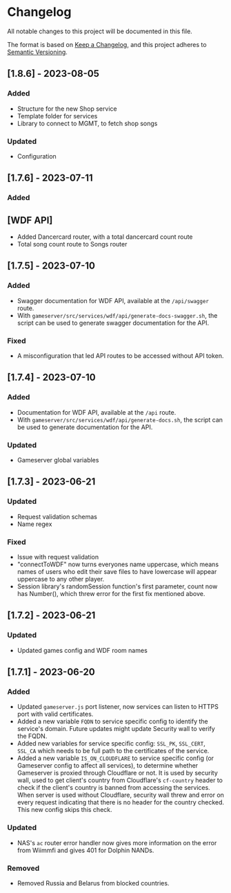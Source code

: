 # Changelog

All notable changes to this project will be documented in this file.

The format is based on [Keep a Changelog](https://keepachangelog.com/en/1.0.0/),
and this project adheres to [Semantic Versioning](https://semver.org/spec/v2.0.0.html).

## [1.8.6] - 2023-08-05

### Added
- Structure for the new Shop service
- Template folder for services
- Library to connect to MGMT, to fetch shop songs
### Updated
- Configuration

## [1.7.6] - 2023-07-11

### Added
## [WDF API] 
- Added Dancercard router, with a total dancercard count route
- Total song count route to Songs router

## [1.7.5] - 2023-07-10

### Added
- Swagger documentation for WDF API, available at the `/api/swagger` route.
- With `gameserver/src/services/wdf/api/generate-docs-swagger.sh`, the script can be used to generate swagger documentation for the API.

### Fixed
- A misconfiguration that led API routes to be accessed without API token.

## [1.7.4] - 2023-07-10

### Added
- Documentation for WDF API, available at the `/api` route.
- With `gameserver/src/services/wdf/api/generate-docs.sh`, the script can be used to generate documentation for the API.

### Updated
- Gameserver global variables

## [1.7.3] - 2023-06-21

### Updated
- Request validation schemas
- Name regex

### Fixed
- Issue with request validation
- "connectToWDF" now turns everyones name uppercase, which means names of users who edit their save files to have lowercase will appear uppercase to any other player.
- Session library's randomSession function's first parameter, count now has Number(), which threw error for the first fix mentioned above.

## [1.7.2] - 2023-06-21

### Updated
- Updated games config and WDF room names

## [1.7.1] - 2023-06-20

### Added
- Updated `gameserver.js` port listener, now services can listen to HTTPS port with valid certificates.
- Added a new variable `FQDN` to service specific config to identify the service's domain. Future updates might update Security wall to verify the FQDN.
- Added new variables for service specific config: `SSL_PK`, `SSL_CERT`, `SSL_CA` which needs to be full path to the certificates of the service.
- Added a new variable `IS_ON_CLOUDFLARE` to service specific config (or Gameserver config to affect all services), to determine whether Gameserver is proxied through Cloudflare or not. It is used by security wall, used to get client's country from Cloudflare's `cf-country` header to check if the client's country is banned from accessing the services. When server is used without Cloudflare, security wall threw and error on every request indicating that there is no header for the country checked. This new config skips this check.

### Updated
- NAS's `ac` router error handler now gives more information on the error from Wiimmfi and gives 401 for Dolphin NANDs.

### Removed
- Removed Russia and Belarus from blocked countries.
